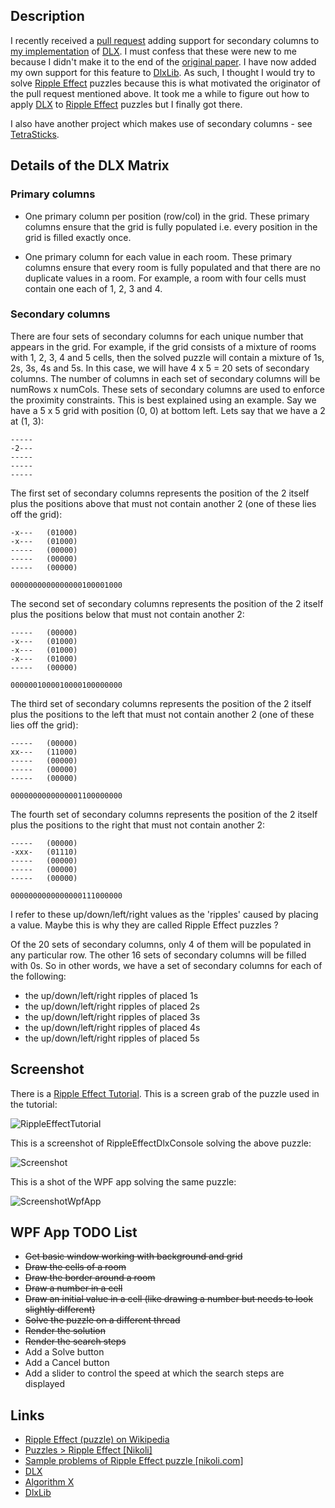 
## Description

I recently received a [pull request](https://github.com/taylorjg/DlxLib/pull/2)
adding support for secondary columns to
[my implementation](https://github.com/taylorjg/DlxLib)
of [DLX](https://en.wikipedia.org/wiki/Dancing_Links). I must confess that
these were new to me because I didn't make it to the end of the
[original paper](http://arxiv.org/pdf/cs/0011047v1.pdf).
I have now added my own support for this feature to
[DlxLib](https://github.com/taylorjg/DlxLib). As such, I thought I would try to solve
[Ripple Effect](https://en.wikipedia.org/wiki/Ripple_Effect_%28puzzle%29) puzzles because
this is what motivated the originator of the pull request mentioned above.
It took me a while to figure out how to apply
[DLX](https://en.wikipedia.org/wiki/Dancing_Links) to
[Ripple Effect](https://en.wikipedia.org/wiki/Ripple_Effect_%28puzzle%29) puzzles but I finally got there.

I also have another project which makes use of secondary columns - see
[TetraSticks](https://github.com/taylorjg/TetraSticks).

## Details of the DLX Matrix

### Primary columns

* One primary column per position (row/col) in the grid.
These primary columns ensure that the grid is fully populated
i.e. every position in the grid is filled exactly once.

* One primary column for each value in each room.
These primary columns ensure that every room is fully populated
and that there are no duplicate values in a room. For example,
a room with four cells must contain one each of 1, 2, 3 and 4.

### Secondary columns

There are four sets of secondary columns for each unique number
that appears in the grid. For example, if the grid consists of a mixture
of rooms with 1, 2, 3, 4 and 5 cells, then the solved puzzle will
contain a mixture of 1s, 2s, 3s, 4s and 5s. In this case, we will
have 4 x 5 = 20 sets of secondary columns. The number of columns
in each set of secondary columns will be numRows x numCols. These sets
of secondary columns are used to enforce the proximity constraints.
This is best explained using an example. Say we have a 5 x 5 grid with
position (0, 0) at bottom left. Lets say that we have a 2 at (1, 3):

```
-----
-2---
-----
-----
-----
```

The first set of secondary columns represents the position of the 2 itself plus
the positions above that must not contain another 2 (one of these lies off the grid):

```
-x---   (01000)
-x---   (01000)
-----   (00000)
-----   (00000)
-----   (00000)

0000000000000000100001000
```

The second set of secondary columns represents the position of the 2 itself plus
the positions below that must not contain another 2:

```
-----   (00000)
-x---   (01000)
-x---   (01000)
-x---   (01000)
-----   (00000)

0000001000010000100000000
```

The third set of secondary columns represents the position of the 2 itself plus
the positions to the left that must not contain another 2 (one of these lies off the grid):

```
-----   (00000)
xx---   (11000)
-----   (00000)
-----   (00000)
-----   (00000)

0000000000000001100000000
```

The fourth set of secondary columns represents the position of the 2 itself plus
the positions to the right that must not contain another 2:

```
-----   (00000)
-xxx-   (01110)
-----   (00000)
-----   (00000)
-----   (00000)

0000000000000000111000000
```

I refer to these up/down/left/right values as the 'ripples' caused by
placing a value. Maybe this is why they are called Ripple Effect puzzles ?

Of the 20 sets of secondary columns, only 4 of them will be populated in any particular row.
The other 16 sets of secondary columns will be filled
with 0s. So in other words, we have a set of secondary columns for each of the following:

* the up/down/left/right ripples of placed 1s
* the up/down/left/right ripples of placed 2s
* the up/down/left/right ripples of placed 3s
* the up/down/left/right ripples of placed 4s
* the up/down/left/right ripples of placed 5s

## Screenshot

There is a [Ripple Effect Tutorial](http://www.nikoli.co.jp/en/puzzles/ripple_effect.html).
This is a screen grab of the puzzle used in the tutorial:

![RippleEffectTutorial](https://raw.github.com/taylorjg/RippleEffectDlx/master/Images/RippleEffectTutorial.png)

This is a screenshot of RippleEffectDlxConsole solving the above puzzle:

![Screenshot](https://raw.github.com/taylorjg/RippleEffectDlx/master/Images/Screenshot.png)

This is a shot of the WPF app solving the same puzzle:

![ScreenshotWpfApp](https://raw.github.com/taylorjg/RippleEffectDlx/master/Images/ScreenshotWpfApp.png)

## WPF App TODO List

* ~~Get basic window working with background and grid~~
* ~~Draw the cells of a room~~
* ~~Draw the border around a room~~
* ~~Draw a number in a cell~~
* ~~Draw an initial value in a cell (like drawing a number but needs to look slightly different)~~
* ~~Solve the puzzle on a different thread~~
* ~~Render the solution~~
* ~~Render the search steps~~
* Add a Solve button
* Add a Cancel button
* Add a slider to control the speed at which the search steps are displayed

## Links

* [Ripple Effect (puzzle) on Wikipedia](https://en.wikipedia.org/wiki/Ripple_Effect_%28puzzle%29)
* [Puzzles &gt; Ripple Effect [Nikoli]](http://www.nikoli.co.jp/en/puzzles/ripple_effect.html)
* [Sample problems of Ripple Effect puzzle [nikoli.com]](http://www.nikoli.com/en/puzzles/ripple_effect/)
* [DLX](https://en.wikipedia.org/wiki/Dancing_Links)
* [Algorithm X](https://en.wikipedia.org/wiki/Knuth%27s_Algorithm_X)
* [DlxLib](https://github.com/taylorjg/DlxLib)

